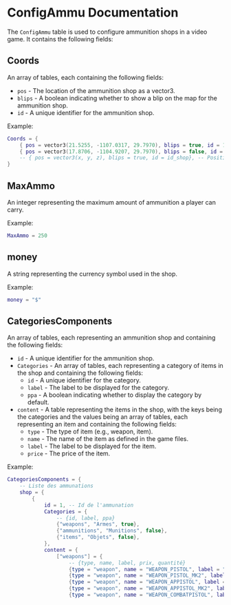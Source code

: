 

# ConfigAmmu Documentation

The `ConfigAmmu` table is used to configure ammunition shops in a video game. It contains the following fields:

## Coords
An array of tables, each containing the following fields:
- `pos` - The location of the ammunition shop as a vector3.
- `blips` - A boolean indicating whether to show a blip on the map for the ammunition shop.
- `id` - A unique identifier for the ammunition shop.

Example:
```lua
Coords = {
    { pos = vector3(21.5255, -1107.0317, 29.7970), blips = true, id = 1}, -- Position de l'ammunation id 1
    { pos = vector3(17.8706, -1104.9207, 29.7970), blips = false, id = 2}, -- Position de l'ammunation id 2
    -- { pos = vector3(x, y, z), blips = true, id = id_shop}, -- Position de l'ammunation id 3
}
```

## MaxAmmo
An integer representing the maximum amount of ammunition a player can carry.

Example:
```lua
MaxAmmo = 250
```

## money
A string representing the currency symbol used in the shop.

Example:
```lua
money = "$"
```

## CategoriesComponents
An array of tables, each representing an ammunition shop and containing the following fields:
- `id` - A unique identifier for the ammunition shop.
- `Categories` - An array of tables, each representing a category of items in the shop and containing the following fields:
  - `id` - A unique identifier for the category.
  - `label` - The label to be displayed for the category.
  - `ppa` - A boolean indicating whether to display the category by default.
- `content` - A table representing the items in the shop, with the keys being the categories and the values being an array of tables, each representing an item and containing the following fields:
  - `type` - The type of item (e.g., weapon, item).
  - `name` - The name of the item as defined in the game files.
  - `label` - The label to be displayed for the item.
  - `price` - The price of the item.

Example:
```lua
CategoriesComponents = {
    -- Liste des ammunations
    shop = {
        {
            id = 1, -- Id de l'ammunation
            Categories = {
                -- {id, label, ppa}
                {"weapons", "Armes", true},
                {"ammunitions", "Munitions", false},
                {"items", "Objets", false},
            },
            content = {
                ["weapons"] = {
                    -- {type, name, label, prix, quantité}
                    {type = "weapon", name = "WEAPON_PISTOL", label = "Pistolet", price = 200},
                    {type = "weapon", name = "WEAPON_PISTOL_MK2", label = "Pistolet MK2", price = 500},
                    {type = "weapon", name = "WEAPON_APPISTOL", label = "Pistolet AP", price = 200},
                    {type = "weapon", name = "WEAPON_APPISTOL_MK2", label = "Pistolet AP MK2", price = 300},
                    {type = "weapon", name = "WEAPON_COMBATPISTOL", label = "Pistolet de combat", price
